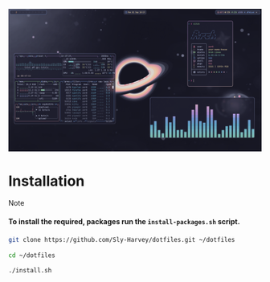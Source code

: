 <!-- <img src="preview.png" width=800> -->
![Screenshot](assets/preview1.png)

# Installation
> [!Note]
> #### To install the required, packages run the `install-packages.sh` script.

```bash
git clone https://github.com/Sly-Harvey/dotfiles.git ~/dotfiles
```
```bash
cd ~/dotfiles
```
```bash
./install.sh
```
